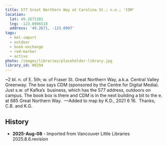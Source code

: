 ```yaml
---
title: 577 Great Northern Way at Carolina St.; n.e.; 'CDM'
location:
  lat: 49.2671381
  lng: -123.0906518
  address: '49.2671, -123.0907'
tags:
  - kml-import
  - outdoor
  - book-exchange
  - red-marker
  - active
photo: /images/libraries/placeholder-library.jpg
library_id: 00294
---
```

~2 bl. n. of E. 5th; w. of Fraser St.
	Great Northern Way, a.k.a. Central Valley Greenway. The box says CDM (sponsored by the Centre for Digital Media). Just s.w. of Kafka’s 
	business, which has the 577 address, outdoors on campus. The book box is there 	and CDM is in the next building a bit to the e. at 685 Great Northern Way. 
—Added to map by K.D., 2021 6 16.  
Thanks, C.B. and K.G.

## History
- **2025-Aug-08** - Imported from Vancouver Little Libraries 2025.8.6.revision
